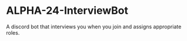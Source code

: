 # ALPHA-24-InterviewBot
A discord bot that interviews you when you join and assigns appropriate roles.

